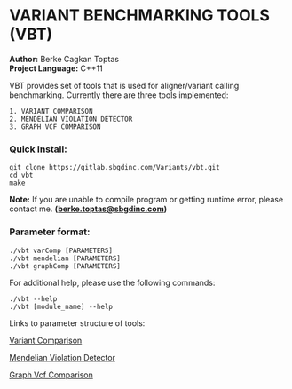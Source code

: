 # VARIANT BENCHMARKING TOOLS (VBT)

**Author:** Berke Cagkan Toptas  
**Project Language:** C++11

VBT provides set of tools that is used for aligner/variant calling benchmarking. Currently there are three tools implemented:

    1. VARIANT COMPARISON
    2. MENDELIAN VIOLATION DETECTOR
    3. GRAPH VCF COMPARISON

### Quick Install:

```
git clone https://gitlab.sbgdinc.com/Variants/vbt.git
cd vbt
make
```

**Note:** If you are unable to compile program or getting runtime error, please contact me. **(berke.toptas@sbgdinc.com)**

### Parameter format:

```
./vbt varComp [PARAMETERS]
./vbt mendelian [PARAMETERS]
./vbt graphComp [PARAMETERS]
```
For additional help, please use the following commands:

```
./vbt --help
./vbt [module_name] --help
```
Links to parameter structure of tools:

[Variant Comparison](DuoComparison/README.md)

[Mendelian Violation Detector](MendelianViolation/README.md)

[Graph Vcf Comparison](GraphComparison/README.md)

